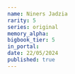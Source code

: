 ```yaml
---
name: Niners Jadzia
rarity: 5
series: original
memory_alpha:
bigbook_tier: 5
in_portal:
date: 22/05/2024
published: true
---
```



